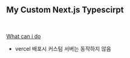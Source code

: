 ## My Custom Next.js Typescirpt

<br>

[What can i do](https://github.com/CWIN77/README-contents/blob/master/nextjs/README.md)

* vercel 배포시 커스텀 서버는 동작하지 않음